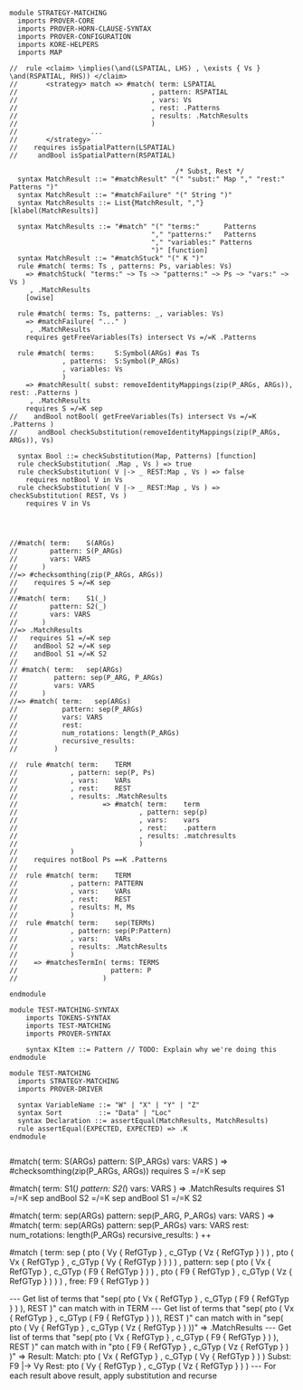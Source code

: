 ```k
module STRATEGY-MATCHING
  imports PROVER-CORE
  imports PROVER-HORN-CLAUSE-SYNTAX
  imports PROVER-CONFIGURATION
  imports KORE-HELPERS
  imports MAP
  
//  rule <claim> \implies(\and(LSPATIAL, LHS) , \exists { Vs } \and(RSPATIAL, RHS)) </claim>
//       <strategy> match => #match( term: LSPATIAL
//                                 , pattern: RSPATIAL
//                                 , vars: Vs
//                                 , rest: .Patterns
//                                 , results: .MatchResults
//                                 )
//                  ...
//       </strategy>
//    requires isSpatialPattern(LSPATIAL)
//     andBool isSpatialPattern(RSPATIAL)

                                         /* Subst, Rest */
  syntax MatchResult ::= "#matchResult" "(" "subst:" Map "," "rest:" Patterns ")"
  syntax MatchResult ::= "#matchFailure" "(" String ")"
  syntax MatchResults ::= List{MatchResult, ","} [klabel(MatchResults)]

  syntax MatchResults ::= "#match" "(" "terms:"      Patterns
                                   "," "patterns:"   Patterns
                                   "," "variables:" Patterns
                                   ")" [function]
  syntax MatchResult ::= "#matchStuck" "(" K ")"
  rule #match( terms: Ts , patterns: Ps, variables: Vs)
    => #matchStuck( "terms:" ~> Ts ~> "patterns:" ~> Ps ~> "vars:" ~> Vs )
     , .MatchResults
    [owise]
    
  rule #match( terms: Ts, patterns: _, variables: Vs)
    => #matchFailure( "..." )
     , .MatchResults
    requires getFreeVariables(Ts) intersect Vs =/=K .Patterns 

  rule #match( terms:     S:Symbol(ARGs) #as Ts
             , patterns:  S:Symbol(P_ARGs)
             , variables: Vs
             )
    => #matchResult( subst: removeIdentityMappings(zip(P_ARGs, ARGs)), rest: .Patterns )
     , .MatchResults
    requires S =/=K sep
//    andBool notBool( getFreeVariables(Ts) intersect Vs =/=K .Patterns )
//     andBool checkSubstitution(removeIdentityMappings(zip(P_ARGs, ARGs)), Vs)

  syntax Bool ::= checkSubstitution(Map, Patterns) [function] 
  rule checkSubstitution( .Map , Vs ) => true
  rule checkSubstitution( V |-> _ REST:Map , Vs ) => false
    requires notBool V in Vs
  rule checkSubstitution( V |-> _ REST:Map , Vs ) => checkSubstitution( REST, Vs )
    requires V in Vs
    



//#match( term:    S(ARGs)
//        pattern: S(P_ARGs)
//        vars: VARS
//      )
//=> #checksomthing(zip(P_ARGs, ARGs))
//    requires S =/=K sep
//
//#match( term:    S1(_)
//        pattern: S2(_)
//        vars: VARS
//      )
//=> .MatchResults
//   requires S1 =/=K sep
//    andBool S2 =/=K sep
//    andBool S1 =/=K S2
//    
// #match( term:   sep(ARGs)
//         pattern: sep(P_ARG, P_ARGs)
//         vars: VARS
//      )
//=> #match( term:   sep(ARGs)
//           pattern: sep(P_ARGs)
//           vars: VARS
//           rest: 
//           num_rotations: length(P_ARGs) 
//           recursive_results: 
//         )

//  rule #match( term:    TERM
//             , pattern: sep(P, Ps)
//             , vars:    VARs
//             , rest:    REST
//             , results: .MatchResults
//                     => #match( term:    term
//                              , pattern: sep(p)
//                              , vars:    vars
//                              , rest:    .pattern
//                              , results: .matchresults
//                              )
//             )
//    requires notBool Ps ==K .Patterns
//    
//  rule #match( term:    TERM
//             , pattern: PATTERN  
//             , vars:    VARs
//             , rest:    REST
//             , results: M, Ms
//             )    
//  rule #match( term:    sep(TERMs)
//             , pattern: sep(P:Pattern)  
//             , vars:    VARs
//             , results: .MatchResults
//             )
//    => #matchesTermIn( terms: TERMS
//                       pattern: P
//                     )

endmodule

module TEST-MATCHING-SYNTAX
    imports TOKENS-SYNTAX
    imports TEST-MATCHING
    imports PROVER-SYNTAX
    
    syntax KItem ::= Pattern // TODO: Explain why we're doing this
endmodule

module TEST-MATCHING
  imports STRATEGY-MATCHING
  imports PROVER-DRIVER
    
  syntax VariableName ::= "W" | "X" | "Y" | "Z"
  syntax Sort         ::= "Data" | "Loc"
  syntax Declaration ::= assertEqual(MatchResults, MatchResults)
  rule assertEqual(EXPECTED, EXPECTED) => .K
endmodule
```


```
```
#match( term:    S(ARGs)
        pattern: S(P_ARGs)
        vars: VARS
      )
=> #checksomthing(zip(P_ARGs, ARGs))
    requires S =/=K sep

#match( term:    S1(_)
        pattern: S2(_)
        vars: VARS
      )
=> .MatchResults
   requires S1 =/=K sep
    andBool S2 =/=K sep
    andBool S1 =/=K S2
    
 #match( term:   sep(ARGs)
         pattern: sep(P_ARG, P_ARGs)
         vars: VARS
      )
=> #match( term:   sep(ARGs)
           pattern: sep(P_ARGs)
           vars: VARS
           rest: 
           num_rotations: length(P_ARGs) 
           recursive_results: 
         )
  ++

#match ( term:    sep ( pto ( Vy { RefGTyp } , c_GTyp ( Vz { RefGTyp } ) ) , pto ( Vx { RefGTyp } , c_GTyp ( Vy { RefGTyp } ) ) ) 
       , pattern: sep ( pto ( Vx { RefGTyp } , c_GTyp ( F9 { RefGTyp } ) ) , pto ( F9 { RefGTyp } , c_GTyp ( Vz { RefGTyp } ) ) ) 
       , free:    F9 { RefGTyp }
       )
       
 --- Get list of terms that "sep( pto ( Vx { RefGTyp } , c_GTyp ( F9 { RefGTyp } ) ), REST )" can match with in TERM
      --- Get list of terms that "sep( pto ( Vx { RefGTyp } , c_GTyp ( F9 { RefGTyp } ) ), REST )" can match with in "sep( pto ( Vy { RefGTyp } , c_GTyp ( Vz { RefGTyp } ) ))"
          => .MatchResults
      --- Get list of terms that "sep( pto ( Vx { RefGTyp } , c_GTyp ( F9 { RefGTyp } ) ), REST )" can match with in "pto ( F9 { RefGTyp } , c_GTyp ( Vz { RefGTyp } ) )"
          => Result: Match: pto ( Vx { RefGTyp } , c_GTyp ( Vy { RefGTyp } ) )
                     Subst: F9 |-> Vy
                 Rest:  pto ( Vy { RefGTyp } , c_GTyp ( Vz { RefGTyp } ) )
 --- For each result above result, apply substitution and recurse
